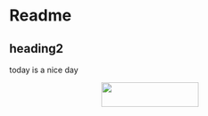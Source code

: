 # Readme

## heading2

today is a nice day
<p align="center"><img src="https://rawgit.com/agmaengine/econ/main/svgs/33271cbcfd23774f33f9b616b61c8b9b.svg?invert_in_darkmode" align=middle width=173.23329045pt height=43.5163872pt/></p>
